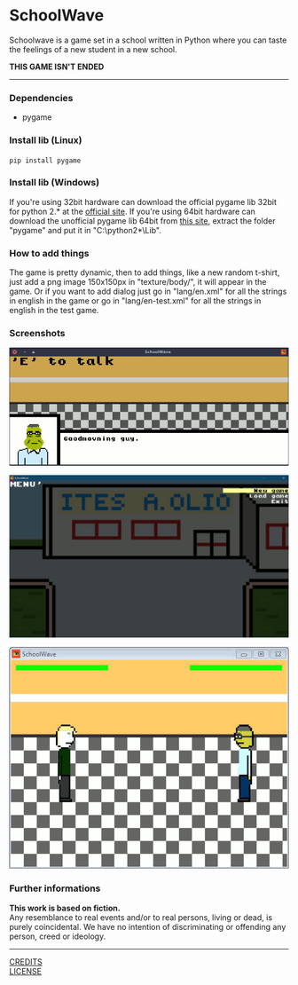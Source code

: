 # SchoolWave

Schoolwave is a game set in a school written in Python where you can taste the feelings of a new student in a new school.

**THIS GAME ISN'T ENDED**

***

### Dependencies

* pygame

### Install lib (Linux)

`pip install pygame`

### Install lib (Windows)

If you're using 32bit hardware can download the official pygame lib 32bit for python 2.\* at the [official site](https://www.pygame.org/download.shtml). If you're using 64bit hardware can download the unofficial pygame lib 64bit from [this site](https://www.lfd.uci.edu/~gohlke/pythonlibs/#pygame), extract the folder "pygame" and put it in "C:\python2\*\Lib\".

### How to add things

The game is pretty dynamic, then to add things, like a new random t-shirt, just add a png image 150x150px in "texture/body/", it will appear in the game. Or if you want to add dialog just go in "lang/en.xml" for all the strings in english in the game or go in "lang/en-test.xml" for all the strings in english in the test game.

### Screenshots

![Dialog in roomtest.py on Linux](screenshot/ss001.png "Dialog in roomtest.py on Linux")

![Menù in menutest.py on Windows10](screenshot/ss002.png "Menù in menutest.py on Windows10")

![Fight in fighttest.py on Windows7](screenshot/ss003.png "Fight in fighttest.py on Windows7")

### Further informations

**This work is based on fiction.**<br>
Any resemblance to real events and/or to real persons, living or dead, is purely coincidental. We have no intention of discriminating or offending any person, creed or ideology.

***

[CREDITS](CREDITS)<br>
[LICENSE](LICENSE)